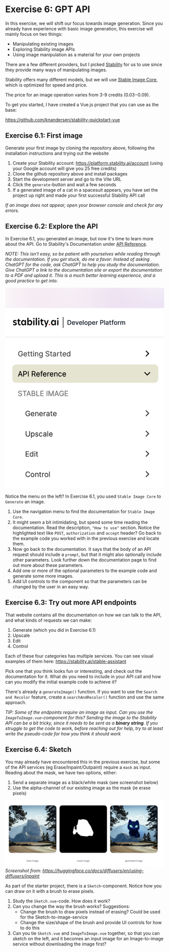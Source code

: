 # Exercise 6: GPT API

In this exercise, we will shift our focus towards image generation. Since you already have experience with basic image generation, this exercise will mainly focus on two things:

- Manipulating existing images
- Exploring Stability image APIs
- Using image manipulation as a material for your own projects

There are a few different providers, but I picked [Stability](https://stability.ai) for us to use since they provide many ways of manipulating images.

Stability offers many different models, but we will use [Stable Image Core](https://platform.stability.ai/docs/api-reference#tag/Generate/paths/~1v2beta~1stable-image~1generate~1core/post), which is optimized for speed and price.

The price for an image operation varies from 3-9 credits ($0.03-$0.09).

To get you started, I have created a Vue.js project that you can use as the base:

https://github.com/knandersen/stability-quickstart-vue

## Exercise 6.1: First image

Generate your first image by cloning the repository above, following the installation instructions and trying out the website

1. Create your Stability account: https://platform.stability.ai/account (using your Google account will give you 25 free credits)
2. Clone the github repository above and install packages
3. Start the development server and go to the Vite URL
4. Click the `generate`-button and wait a few seconds
5. If a generated image of a cat in a spacesuit appears, you have set the project up right and made your first successful Stability API call

_If an image does not appear, open your browser console and check for any errors._

## Exercise 6.2: Explore the API

In Exercise 6.1, you generated an image, but now it's time to learn more about the API. Go to Stability's Documentation under [API Reference](https://platform.stability.ai/docs/api-reference).

_NOTE: This isn't easy, so be patient with yourselves while reading through the documentation. If you get stuck, do me a favor: Instead of asking ChatGPT for the code, ask ChatGPT to help you study the documentation. Give ChatGPT a link to the documentation site or export the documentation to a PDF and upload it. This is a much better learning experience, and a good practice to get into._

![Screenshot of Stability Documentation: API Reference](/assets/ex6-stability-api-reference-menu.png)

Notice the menu on the left? In Exercise 6.1, you used `Stable Image Core` to `Generate` an image.

1. Use the navigation menu to find the documentation for `Stable Image Core`.
2. It might seem a bit intimidating, but spend some time reading the documentation. Read the description, `"How to use"` section. Notice the highlighted text like `POST`, `authorization` and `accept` header? Go back to the example code you worked with in the previous exercise and locate them.
3. Now go back to the documentation. It says that the body of an API request should include a `prompt`, but that it might also optionally include other parameters. Look further down the documentation page to find out more about these parameters.
4. Add one or more of the optional parameters to the example code and generate some more images.
5. Add UI controls to the component so that the parameters can be changed by the user in an easy way.

## Exercise 6.3: Try out more API endpoints

That website contains all the documentation on how we can talk to the API, and what kinds of requests we can make:

1. Generate (which you did in Exercise 6.1)
2. Upscale
3. Edit
4. Control

Each of these four categories has multiple services. You can see visual examples of them here: https://stability.ai/stable-assistant

Pick one that you think looks fun or interesting, and check out the documentation for it. What do you need to include in your API call and how can you modify the initial example code to achieve it?

There's already a `generateImage()` function. If you want to use the `Search and Recolor` feature, create a `searchAndRecolor()` function and use the same approach.

_TIP: Some of the endpoints require an image as input. Can you use the `ImageToImage.vue`-component for this? Sending the image to the Stability API can be a bit tricky, since it needs to be sent as a **binary string**. If you struggle to get the code to work, before reaching out for help, try to at least write the pseudo-code for how you think it should work_

## Exercise 6.4: Sketch

You may already have encountered this in the previous exercise, but some of the API services (eg Erase/Inpaint/Outpaint) require a `mask` as input. Reading about the mask, we have two options, either:

1. Send a separate image as a black/white mask (see screenshot below)
2. Use the alpha-channel of our existing image as the mask (ie erase pixels)

![Screenshot of how a mask can be used for editing purposes](/assets/ex6-masking.png)
_Screenshot from: https://huggingface.co/docs/diffusers/en/using-diffusers/inpaint_

As part of the starter project, there is a `Sketch`-component. Notice how you can draw on it with a brush to erase pixels.

1. Study the `Sketch.vue`-code. How does it work?
2. Can you change the way the brush works? Suggestions:
   - Change the brush to draw pixels instead of erasing? Could be used for the Sketch-to-image-service
   - Change the size/shape of the brush and provide UI controls for how to do this
3. Can you tie `Sketch.vue` and `ImageToImage.vue` together, so that you can sketch on the left, and it becomes an input image for an Image-to-image service without downloading the image first?
